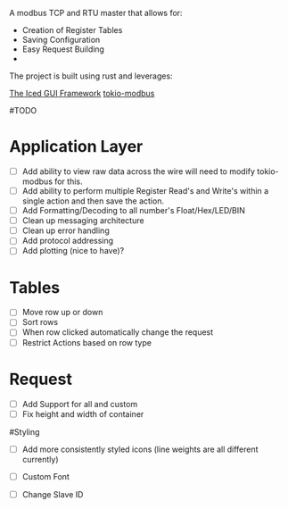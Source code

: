 A modbus TCP and RTU master that allows for:
- Creation of Register Tables
- Saving Configuration
- Easy Request Building
-  

The project is built using rust and leverages:

[The Iced GUI Framework](https://github.com/iced-rs/iced)
[tokio-modbus](https://github.com/slowtec/tokio-modbus)


#TODO

# Application Layer
- [ ] Add ability to view raw data across the wire will need to modify tokio-modbus for this.
- [ ] Add ability to perform multiple Register Read's and Write's within a single action and then save the action.
- [ ] Add Formatting/Decoding to all number's Float/Hex/LED/BIN
- [ ] Clean up messaging architecture
- [ ] Clean up error handling
- [ ] Add protocol addressing
- [ ] Add plotting (nice to have)?

# Tables
- [ ] Move row up or down
- [ ] Sort rows
- [ ] When row clicked automatically change the request
- [ ] Restrict Actions based on row type

# Request 
- [ ] Add Support for all and custom
- [ ] Fix height and width of container

#Styling
- [ ] Add more consistently styled icons (line weights are all different currently)
- [ ] Custom Font
- [ ] Change Slave ID 







